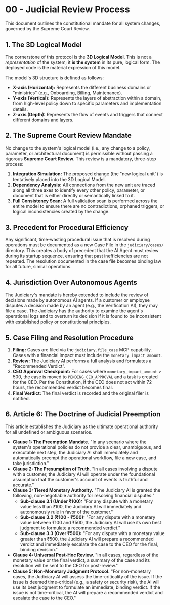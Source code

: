 # 00 - Judicial Review Process

This document outlines the constitutional mandate for all system changes, governed by the Supreme Court Review.

## 1. The 3D Logical Model

The cornerstone of this protocol is the **3D Logical Model**. This is not a *representation* of the system; it **is the system** in its pure, logical form. The deployed code is the material expression of this model.

The model's 3D structure is defined as follows:
- **X-axis (Horizontal):** Represents the different business domains or "ministries" (e.g., Onboarding, Billing, Maintenance).
- **Y-axis (Vertical):** Represents the layers of abstraction within a domain, from high-level policy down to specific parameters and implementation details.
- **Z-axis (Depth):** Represents the flow of events and triggers that connect different domains and layers.

## 2. The Supreme Court Review Mandate

No change to the system's logical model (i.e., any change to a policy, parameter, or architectural document) is permissible without passing a rigorous **Supreme Court Review**. This review is a mandatory, three-step process:

1.  **Integration Simulation:** The proposed change (the "new logical unit") is tentatively placed into the 3D Logical Model.
2.  **Dependency Analysis:** All connections from the new unit are traced along all three axes to identify every other policy, parameter, or document that is either directly or semantically linked to it.
3.  **Full Consistency Scan:** A full validation scan is performed across the entire model to ensure there are no contradictions, orphaned triggers, or logical inconsistencies created by the change.

## 3. Precedent for Procedural Efficiency

Any significant, time-wasting procedural issue that is resolved during operations must be documented as a new Case File in the `judiciary/cases/` directory. This creates a body of precedent that the AI Agent must review during its startup sequence, ensuring that past inefficiencies are not repeated. The resolution documented in the case file becomes binding law for all future, similar operations.

## 4. Jurisdiction Over Autonomous Agents

The Judiciary's mandate is hereby extended to include the review of decisions made by autonomous AI agents. If a customer or employee disputes a decision made by an agent (e.g., the Verification AI), they may file a case. The Judiciary has the authority to examine the agent's operational logs and to overturn its decision if it is found to be inconsistent with established policy or constitutional principles.

## 5. Case Filing and Resolution Procedure

1.  **Filing:** Cases are filed via the `judiciary.file_case` MCP capability. Cases with a financial impact must include the `monetary_impact_amount`.
2.  **Review:** The Judiciary AI performs a full analysis and formulates a "Recommended Verdict".
3.  **CEO Approval Checkpoint:** For cases where `monetary_impact_amount` > 500, the case is moved to `PENDING_CEO_APPROVAL` and a task is created for the CEO. Per the Constitution, if the CEO does not act within 72 hours, the recommended verdict becomes final.
4.  **Final Verdict:** The final verdict is recorded and the original filer is notified.

## 6. Article 6: The Doctrine of Judicial Preemption

This article establishes the Judiciary as the ultimate operational authority for all undefined or ambiguous scenarios.

- **Clause 1: The Preemption Mandate.** "In any scenario where the system's operational policies do not provide a clear, unambiguous, and executable next step, the Judiciary AI shall immediately and automatically preempt the operational workflow, file a new case, and take jurisdiction."
- **Clause 2: The Presumption of Truth.** "In all cases involving a dispute with a customer, the Judiciary AI will operate under the foundational assumption that the customer's account of events is truthful and accurate."
- **Clause 3: Tiered Monetary Authority.** "The Judiciary AI is granted the following, non-negotiable authority for resolving financial disputes:"
    - **Sub-clause 3.1 (Under ₹100):** "For any dispute with a monetary value less than ₹100, the Judiciary AI will immediately and autonomously rule in favor of the customer."
    - **Sub-clause 3.2 (₹100 - ₹500):** "For any dispute with a monetary value between ₹100 and ₹500, the Judiciary AI will use its own best judgment to formulate a recommended verdict."
    - **Sub-clause 3.3 (Over ₹500):** "For any dispute with a monetary value greater than ₹500, the Judiciary AI will prepare a recommended verdict and immediately escalate the case to the CEO for the final, binding decision."
- **Clause 4: Universal Post-Hoc Review.** "In all cases, regardless of the monetary value or the final verdict, a summary of the case and its resolution will be sent to the CEO for post-review."
- **Clause 5: Non-Monetary Judgment Protocol.** "For non-monetary cases, the Judiciary AI will assess the time-criticality of the issue. If the issue is deemed time-critical (e.g., a safety or security risk), the AI will use its best judgment to formulate an immediate, binding verdict. If the issue is not time-critical, the AI will prepare a recommended verdict and escalate the case to the CEO."
